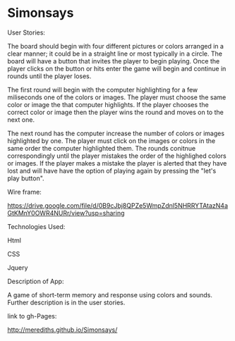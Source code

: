 # Simonsays

User Stories:

The board should begin with four different pictures or colors arranged in a clear manner; it could be in a straight line or most typically in a circle. The board will have a button that invites the player to begin playing.  Once the player clicks on the button or hits enter the game will begin and continue in rounds until the player loses.

The first round will begin with the computer highlighting for a few miliseconds one of the colors or images.  The player must choose the same color or image the that computer highlights.  If the player chooses the correct color or image then the player wins the round and moves on to the next one.

The next round has the computer increase the number of colors or images highlighted by one.  The player must click on the images or colors in the same order the computer highlighted them.  The rounds conitnue correspondingly until the player mistakes the order of the highlighed colors or images.  If the player makes a mistake the player is alerted that they have lost and will have have the option of playing again by pressing the "let's play button".


Wire frame:

https://drive.google.com/file/d/0B9cJbj8QPZe5WmpZdnl5NHRRYTAtazN4aGtKMnY0OWR4NURr/view?usp=sharing

Technologies Used:

Html

CSS

Jquery

Description of App:

A game of short-term memory and response using colors and sounds.  Further description is in the user stories.


link to gh-Pages:

http://merediths.github.io/Simonsays/

